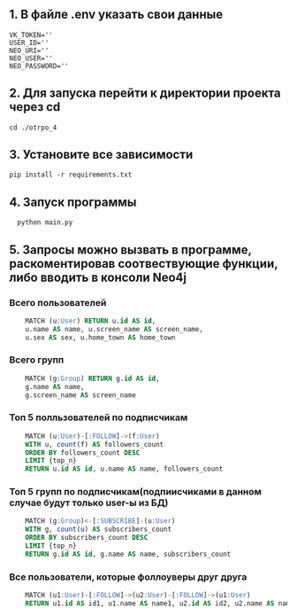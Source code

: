 ## 1. В файле .env указать свои данные 
    VK_TOKEN=''
    USER_ID=''
    NEO_URI=''
    NEO_USER=''
    NEO_PASSWORD=''
## 2. Для запуска перейти к директории проекта через cd
    cd ./otrpo_4

## 3. Установите все зависимости 
    pip install -r requirements.txt
## 4. Запуск программы
      python main.py 
## 5. Запросы можно вызвать в программе, раскоментировав соотвествующие функции, либо вводить в консоли Neo4j
### Всего пользователей
```sql
    MATCH (u:User) RETURN u.id AS id,
    u.name AS name, u.screen_name AS screen_name,
    u.sex AS sex, u.home_town AS home_town
```
### Всего групп
```sql
    MATCH (g:Group) RETURN g.id AS id,
    g.name AS name,
    g.screen_name AS screen_name
```
### Топ 5 полльзователей по подписчикам
```sql
    MATCH (u:User)-[:FOLLOW]->(f:User)
    WITH u, count(f) AS followers_count
    ORDER BY followers_count DESC
    LIMIT {top_n}
    RETURN u.id AS id, u.name AS name, followers_count
```

### Топ 5 групп по подписчикам(подпиисчиками в данном случае будут только user-ы из БД)
```sql
    MATCH (g:Group)<-[:SUBSCRIBE]-(u:User)
    WITH g, count(u) AS subscribers_count
    ORDER BY subscribers_count DESC
    LIMIT {top_n}
    RETURN g.id AS id, g.name AS name, subscribers_count
```
### Все пользователи, которые фоллоуверы друг друга
```sql
    MATCH (u1:User)-[:FOLLOW]->(u2:User)-[:FOLLOW]->(u1:User)
    RETURN u1.id AS id1, u1.name AS name1, u2.id AS id2, u2.name AS name2
```



